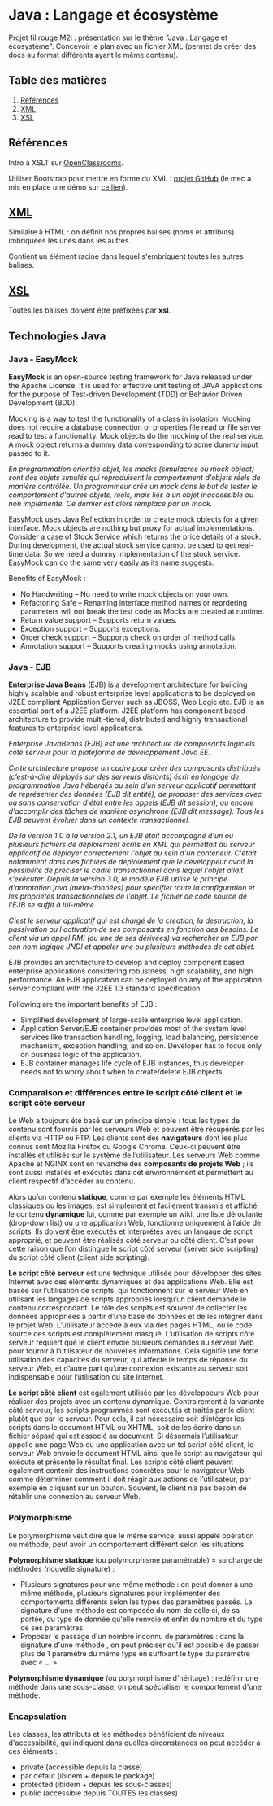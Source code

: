 # Java : Langage et écosystème

Projet fil rouge M2i : présentation sur le thème "Java : Langage et écosystème". Concevoir le plan avec un fichier XML (permet de créer des docs au format différents ayant le même contenu).

## Table des matières

1. [Références](#références)
2. [XML](#xml)
3. [XSL](#xsl)

## <a herf="références">Références</a>

Intro à XSLT sur <a href="https://openclassrooms.com/fr/courses/1766341-structurez-vos-donnees-avec-xml/1769236-introduction-a-xslt">OpenClassrooms</a>.

Utiliser Bootstrap pour mettre en forme du XML : <a href="https://github.com/acch/XML-to-bootstrap">projet GitHub</a> (le mec a mis en place une démo sur <a href="https://acch.github.io/XML-to-bootstrap/">ce lien</a>).

## <a href="xml">XML</a>

Similaire à HTML : on définit nos propres balises (noms et attributs) imbriquées les unes dans les autres.

Contient un élément racine dans lequel s'embriquent toutes les autres balises.

## <a href="xsl">XSL</a>

Toutes les balises doivent être préfixées par **xsl**.

## Technologies Java

### Java - EasyMock

**EasyMock** is an open-source testing framework for Java released under the Apache License. It is used for effective unit testing of JAVA applications for the purpose of Test-driven Development (TDD) or Behavior Driven Development (BDD).

Mocking is a way to test the functionality of a class in isolation. Mocking does not require a database connection or properties file read or file server read to test a functionality. Mock objects do the mocking of the real service. A mock object returns a dummy data corresponding to some dummy input passed to it.

*En programmation orientée objet, les mocks (simulacres ou mock object) sont des objets simulés qui reproduisent le comportement d'objets réels de manière contrôlée. Un programmeur crée un mock dans le but de tester le comportement d'autres objets, réels, mais liés à un objet inaccessible ou non implémenté. Ce dernier est alors remplacé par un mock.*

EasyMock uses Java Reflection in order to create mock objects for a given interface. Mock objects are nothing but proxy for actual implementations. Consider a case of Stock Service which returns the price details of a stock. During development, the actual stock service cannot be used to get real-time data. So we need a dummy implementation of the stock service. EasyMock can do the same very easily as its name suggests.

Benefits of EasyMock :
- No Handwriting – No need to write mock objects on your own.
- Refactoring Safe – Renaming interface method names or reordering parameters will not break the test code as Mocks are created at runtime.
- Return value support – Supports return values.
- Exception support – Supports exceptions.
- Order check support – Supports check on order of method calls.
- Annotation support – Supports creating mocks using annotation.



### Java - EJB

**Enterprise Java Beans** (EJB) is a development architecture for building highly scalable and robust enterprise level applications to be deployed on J2EE compliant Application Server such as JBOSS, Web Logic etc. EJB is an essential part of a J2EE platform. J2EE platform has component based architecture to provide multi-tiered, distributed and highly transactional features to enterprise level applications.

*Enterprise JavaBeans (EJB) est une architecture de composants logiciels côté serveur pour la plateforme de développement Java EE.*

*Cette architecture propose un cadre pour créer des composants distribués (c’est-à-dire déployés sur des serveurs distants) écrit en langage de programmation Java hébergés au sein d'un serveur applicatif permettant de représenter des données (EJB dit entité), de proposer des services avec ou sans conservation d'état entre les appels (EJB dit session), ou encore d'accomplir des tâches de manière asynchrone (EJB dit message). Tous les EJB peuvent évoluer dans un contexte transactionnel.*

*De la version 1.0 à la version 2.1, un EJB était accompagné d'un ou plusieurs fichiers de déploiement écrits en XML qui permettait au serveur applicatif de déployer correctement l'objet au sein d'un conteneur. C'était notamment dans ces fichiers de déploiement que le développeur avait la possibilité de préciser le cadre transactionnel dans lequel l'objet allait s'exécuter. Depuis la version 3.0, le modèle EJB utilise le principe d'annotation java (meta-données) pour spécifier toute la configuration et les propriétés transactionnelles de l'objet. Le fichier de code source de l'EJB se suffit à lui-même.*

*C'est le serveur applicatif qui est chargé de la création, la destruction, la passivation ou l'activation de ses composants en fonction des besoins. Le client via un appel RMI (ou une de ses dérivées) va rechercher un EJB par son nom logique JNDI et appeler une ou plusieurs méthodes de cet objet.*

EJB provides an architecture to develop and deploy component based enterprise applications considering robustness, high scalability, and high performance. An EJB application can be deployed on any of the application server compliant with the J2EE 1.3 standard specification.

Following are the important benefits of EJB :
- Simplified development of large-scale enterprise level application.
- Application Server/EJB container provides most of the system level services like transaction handling, logging, load balancing, persistence mechanism, exception handling, and so on. Developer has to focus only on business logic of the application.
- EJB container manages life cycle of EJB instances, thus developer needs not to worry about when to create/delete EJB objects.



### Comparaison et différences entre le script côté client et le script côté serveur

Le Web a toujours été basé sur un principe simple : tous les types de contenu sont fournis par les serveurs Web et peuvent être récupérés par les clients via HTTP ou FTP. Les clients sont des **navigateurs** dont les plus connus sont Mozilla Firefox ou Google Chrome. Ceux-ci peuvent être installés et utilisés sur le système de l’utilisateur. Les serveurs Web comme Apache et NGINX sont en revanche des **composants de projets Web** ; ils sont aussi installés et exécutés dans cet environnement et permettent au client respectif d’accéder au contenu.

Alors qu’un contenu **statique**, comme par exemple les éléments HTML classiques ou les images, est simplement et facilement transmis et affiché, le contenu **dynamique** lui, comme par exemple un wiki, une liste déroulante (drop-down list) ou une application Web, fonctionne uniquement à l’aide de scripts. Ils doivent être exécutés et interprétés avec un langage de script approprié, et peuvent être réalisés côté serveur ou côté client. C’est pour cette raison que l’on distingue le script côté serveur (server side scripting) du script côté client (client side scripting).

**Le script côté serveur** est une technique utilisée pour développer des sites Internet avec des éléments dynamiques et des applications Web. Elle est basée sur l’utilisation de scripts, qui fonctionnent sur le serveur Web en utilisant les langages de scripts appropriés lorsqu’un client demande le contenu correspondant. Le rôle des scripts est souvent de collecter les données appropriées à partir d’une base de données et de les intégrer dans le projet Web. L’utilisateur accède à eux via des pages HTML, où le code source des scripts est complètement masqué. L’utilisation de scripts côté serveur requiert que le client envoie plusieurs demandes au serveur Web pour fournir à l’utilisateur de nouvelles informations. Cela signifie une forte utilisation des capacités du serveur, qui affecte le temps de réponse du serveur Web, et d’autre part qu’une connexion existante au serveur soit indispensable pour l’utilisation du site Internet.

**Le script côté client** est également utilisée par les développeurs Web pour réaliser des projets avec un contenu dynamique. Contrairement à la variante côté serveur, les scripts programmés sont exécutés et traités par le client plutôt que par le serveur. Pour cela, il est nécessaire soit d’intégrer les scripts dans le document HTML ou XHTML, soit de les écrire dans un fichier séparé qui est associé au document. Si désormais l’utilisateur appelle une page Web ou une application avec un tel script côté client, le serveur Web envoie le document HTML ainsi que le script au navigateur qui exécute et présente le résultat final. Les scripts côté client peuvent également contenir des instructions concrètes pour le navigateur Web, comme déterminer comment il doit réagir aux actions de l’utilisateur, par exemple en cliquant sur un bouton. Souvent, le client n’a pas besoin de rétablir une connexion au serveur Web.



### Polymorphisme

Le polymorphisme veut dire que le même service, aussi appelé opération ou méthode, peut avoir un comportement différent selon les situations.

**Polymorphisme statique** (ou polymorphisme paramétrable) = surcharge de méthodes (nouvelle signature) :
- Plusieurs signatures pour une même méthode : on peut donner à une même méthode, plusieurs signatures pour implémenter des comportements différents selon les types des paramètres passés. La signature d'une méthode est composée du nom de celle ci, de sa portée, du type de donnée qu'elle renvoie et enfin du nombre et du type de ses paramètres. 
- Proposer le passage d'un nombre inconnu de paramètres : dans la signature d'une méthode , on peut préciser qu'il est possible de passer plus de 1 paramètre du même type en suffixant le type du paramètre avec « ... ». 

**Polymorphisme dynamique** (ou polymorphisme d'héritage) : redéfinir une méthode dans une sous-classe, on peut spécialiser le comportement d'une méthode. 

### Encapsulation

Les classes, les attributs et les méthodes bénéficient de niveaux d'accessibilité, qui indiquent dans quelles circonstances on peut accéder à ces éléments :
- private (accessible depuis la classe)
- par défaut (ibidem + depuis le package)
- protected (ibidem + depuis les sous-classes)
- public (accessible depuis TOUTES les classes)
